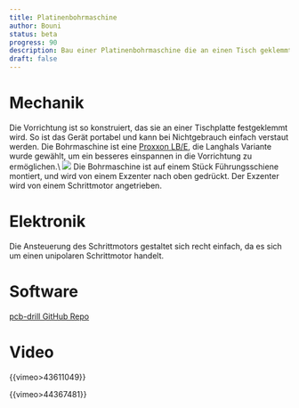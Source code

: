 ```yaml
---
title: Platinenbohrmaschine
author: Bouni
status: beta
progress: 90
description: Bau einer Platinenbohrmaschine die an einen Tisch geklemmt werden kann und von unten durch die Platine die Löcher bohrt. das anpeilen der Löcher soll mit Hilfe einer Webcam passieren
draft: false
---
```


# Mechanik 

Die Vorrichtung ist so konstruiert, das sie an einer Tischplatte festgeklemmt wird.
So ist das Gerät portabel und kann bei Nichtgebrauch einfach verstaut werden.
Die Bohrmaschine ist eine [Proxxon LB/E](http://www.proxxon.com/eng/html/28485.php), die Langhals Variante wurde gewählt, um ein besseres einspannen in die Vorrichtung zu ermöglichen.\\
![](http://www.proxxon.com/eng/images/produkte/28485.jpg)
Die Bohrmaschine ist auf einem Stück Führungsschiene montiert, und wird von einem Exzenter nach oben gedrückt. Der Exzenter wird von einem Schrittmotor angetrieben.  

# Elektronik 
Die Ansteuerung des Schrittmotors gestaltet sich recht einfach, da es sich um einen unipolaren Schrittmotor handelt.

# Software 

[pcb-drill GitHub Repo](https://github.com/Bouni/pcb-drill)


# Video 

{{vimeo>43611049}}

{{vimeo>44367481}}
